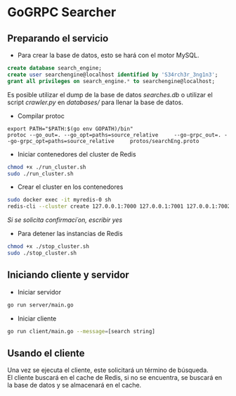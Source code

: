 # GoGRPC Searcher

## Preparando el servicio

* Para crear la base de datos, esto se hará con el motor MySQL.

```sql
create database search_engine;  
create user searchengine@localhost identified by 'S34rch3r_3ng1n3';  
grant all privileges on search_engine.* to searchengine@localhost;  
```

Es posible utilizar el dump de la base de datos *searches.db* o utilizar el script *crawler.py* en *databases/* para llenar la base de datos.

* Compilar protoc
```
export PATH="$PATH:$(go env GOPATH)/bin"
protoc --go_out=. --go_opt=paths=source_relative     --go-grpc_out=. --go-grpc_opt=paths=source_relative     protos/searchEng.proto
```

* Iniciar contenedores del cluster de Redis
```bash
chmod +x ./run_cluster.sh
sudo ./run_cluster.sh
```

* Crear el cluster en los contenedores
```sh
sudo docker exec -it myredis-0 sh
redis-cli --cluster create 127.0.0.1:7000 127.0.0.1:7001 127.0.0.1:7002 127.0.0.1:7003 127.0.0.1:7004 127.0.0.1:7005 --cluster-replicas 1
```
*Si se solicita confirmaci´on, escribir yes*

* Para detener las instancias de Redis
```bash
chmod +x ./stop_cluster.sh
sudo ./stop_cluster.sh
```

## Iniciando cliente y servidor

* Iniciar servidor
```bash
go run server/main.go
```

* Iniciar cliente
```bash
go run client/main.go --message=[search string]
```

## Usando el cliente

Una vez se ejecuta el cliente, este solicitará un término de búsqueda.  
El cliente buscará en el cache de Redis, si no se encuentra, se buscará en la base de datos y se almacenará en el cache.